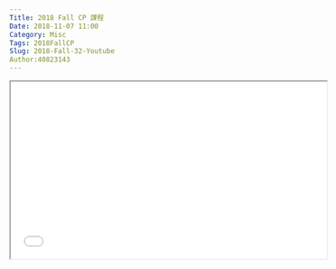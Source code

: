 ```yaml
---
Title: 2018 Fall CP 課程
Date: 2018-11-07 11:00
Category: Misc
Tags: 2018FallCP
Slug: 2018-Fall-32-Youtube
Author:40823143
---
```


<iframe width="560" height="314" src="//www.youtube.com/embed/LpzyCnRrH58" allowfullscreen="allowfullscreen"></iframe>

<!-- PELICAN_END_SUMMARY -->